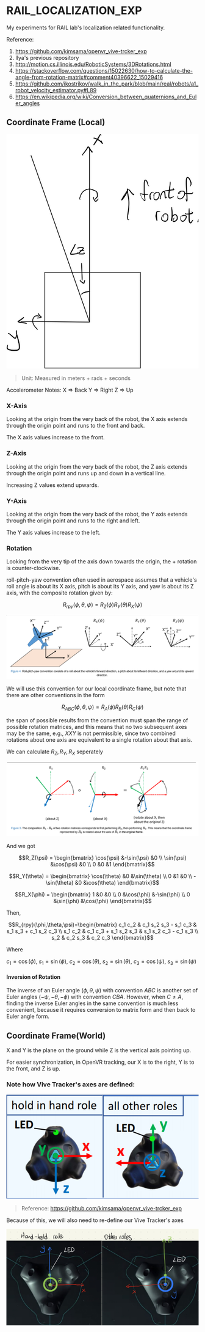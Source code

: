 # RAIL_LOCALIZATION_EXP
My experiments for RAIL lab's localization related functionality.

Reference: 
1. https://github.com/kimsama/openvr_vive-trcker_exp
2. Ilya's previous repository
3. http://motion.cs.illinois.edu/RoboticSystems/3DRotations.html
4. https://stackoverflow.com/questions/15022630/how-to-calculate-the-angle-from-rotation-matrix#comment40396622_15029416
5. https://github.com/ikostrikov/walk_in_the_park/blob/main/real/robots/a1_robot_velocity_estimator.py#L89
6. https://en.wikipedia.org/wiki/Conversion_between_quaternions_and_Euler_angles

## Coordinate Frame (Local)

![Local Coordinate Diagram](static/local_axis.jpg)

> Unit: Measured in meters + rads + seconds


Accelerometer Notes:
X => Back
Y => Right
Z => Up

### X-Axis

Looking at the origin from the very back of the robot, the X axis extends through the origin point and runs to the front and back.

The X axis values increase to the front.

### Z-Axis

Looking at the origin from the very back of the robot, the Z axis extends through the origin point and runs up and down in a vertical line.

Increasing Z values extend upwards.
### Y-Axis

Looking at the origin from the very back of the robot, the Y axis extends through the origin point and runs to the right and left.

The Y axis values increase to the left.

### Rotation
Looking from the very tip of the axis down towards the origin, the + rotation is counter-clockwise.

roll-pitch-yaw convention often used in aerospace assumes that a vehicle's roll angle is about its X axis, pitch is about its Y axis, and yaw is about its Z axis, with the composite rotation given by:

$$R_{rpy}(\phi,\theta,\psi)=R_Z(\phi)R_Y(\theta)R_X(\psi)$$

![Roll-Pitch-Yaw](static/roll-pitch-yaw.png)

We will use this convention for our local coordinate frame, but note that there are other conventions in the form

$$R_{ABC}(\phi,\theta,\psi)=R_A(\phi)R_B(\theta)R_C(\psi)$$

the span of possible results from the convention must span the range of possible rotation matrices, and this means that no two subsequent axes may be the same, e.g., $XXY$ is not permissible, since two combined rotations about one axis are equivalent to a single rotation about that axis.

We can calculate $R_Z, R_Y, R_X$ seperately

![Single Axis Rotation](static/single-axis-rotation.png)

And we got

$$R_Z(\psi) = \begin{bmatrix}
\cos(\psi) &-\sin(\psi) &0 \\
\sin(\psi) &\cos(\psi) &0 \\
0 &0 &1
\end{bmatrix}$$

$$R_Y(\theta) = \begin{bmatrix}
\cos(\theta) &0 &\sin(\theta) \\
0 &1 &0 \\
-\sin(\theta) &0 &\cos(\theta)
\end{bmatrix}$$

$$R_X(\phi) = \begin{bmatrix}
1 &0 &0 \\
0 &\cos(\phi) &-\sin(\phi) \\
0 &\sin(\phi) &\cos(\phi)
\end{bmatrix}$$



Then,

$$R_{rpy}(\phi,\theta,\psi)=\begin{bmatrix}
c_1 c_2 & c_1 s_2 s_3 - s_1 c_3 & s_1 s_3 + c_1 s_2 c_3 \\
s_1 c_2 & c_1 c_3 + s_1 s_2 s_3 & s_1 s_2 c_3 - c_1 s_3 \\
s_2 & c_2 s_3 & c_2 c_3
\end{bmatrix}$$

Where

$c_1 = \cos(\phi)$, $s_1 = \sin(\phi)$, $c_2 = \cos(\theta)$, $s_2 = \sin(\theta)$, $c_3 = \cos(\psi)$, $s_3 = \sin(\psi)$

#### Inversion of Rotation
The inverse of an Euler angle $(\phi,\theta,\psi)$ with convention $ABC$ is another set of Euler angles $(−\psi,−\theta,−\phi)$ with convention $CBA$. However, when $C \ne A$, finding the inverse Euler angles in the same convention is much less convenient, because it requires conversion to matrix form and then back to Euler angle form.

## Coordinate Frame(World)

X and Y is the plane on the ground while Z is the vertical axis pointing up.

For easier synchronization, in OpenVR tracking, our X is to the right, Y is to the front, and Z is up.

### Note how Vive Tracker's axes are defined:
![Vive Tracker Axis](static/tracker_axis_by_role.png)
> Reference: https://github.com/kimsama/openvr_vive-trcker_exp

Because of this, we will also need to re-define our Vive Tracker's axes

![Redefined Vive Tracker Axis](static/redefined_tracker_axis.jpg)



